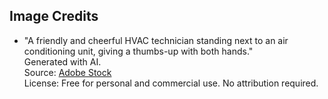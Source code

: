 ## Image Credits

- "A friendly and cheerful HVAC technician standing next to an air conditioning unit, giving a thumbs-up with both hands."  
  Generated with AI.  
  Source: [Adobe Stock](https://stock.adobe.com/832562742)  
  License: Free for personal and commercial use. No attribution required.
